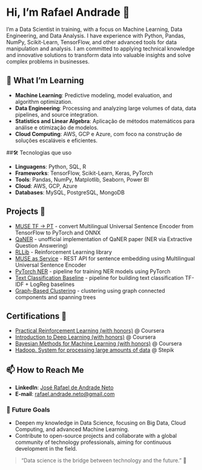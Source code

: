 # Hi, I’m Rafael Andrade 👋

I’m a Data Scientist in training, with a focus on Machine Learning, Data Engineering, and Data Analysis. I have experience with Python, Pandas, NumPy, Scikit-Learn, TensorFlow, and other advanced tools for data manipulation and analysis. I am committed to applying technical knowledge and innovative solutions to transform data into valuable insights and solve complex problems in businesses.

## 🚀 What I’m Learning
- **Machine Learning**: Predictive modeling, model evaluation, and algorithm optimization.
- **Data Engineering**: Processing and analyzing large volumes of data, data pipelines, and source integration.
- **Statistics and Linear Algebra**: Aplicação de métodos matemáticos para análise e otimização de modelos.
- **Cloud Computing**: AWS, GCP e Azure, com foco na construção de soluções escaláveis e eficientes.

##🛠️ Tecnologias que uso
- **Linguagens**: Python, SQL, R
- **Frameworks**: TensorFlow, Scikit-Learn, Keras, PyTorch
- **Tools**: Pandas, NumPy, Matplotlib, Seaborn, Power BI
- **Cloud**: AWS, GCP, Azure
- **Databases**: MySQL, PostgreSQL, MongoDB

## Projects 🐾
- [MUSE TF -> PT](https://github.com/dayyass/muse_tf2pt) - convert Multilingual Universal Sentence Encoder from TensorFlow to PyTorch and ONNX
- [QaNER](https://github.com/dayyass/QaNER) - unofficial implementation of QaNER paper (NER via Extractive Question Answering)
- [RLLib](https://github.com/dayyass/rllib) - Reinforcement Learning library
- [MUSE as Service](https://github.com/dayyass/muse-as-service) - REST API for sentence embedding using Multilingual Universal Sentence Encoder
- [PyTorch NER](https://github.com/dayyass/pytorch-ner) - pipeline for training NER models using PyTorch
- [Text Classification Baseline](https://github.com/dayyass/text-classification-baseline) - pipeline for building text classification TF-IDF + LogReg baselines
- [Graph-Based Clustering](https://github.com/dayyass/graph-based-clustering) - clustering using graph connected components and spanning trees
  
## Certifications 📜
- [Practical Reinforcement Learning (with honors)](https://www.coursera.org/account/accomplishments/certificate/AUVVSHZFH7XZ) @ Coursera
- [Introduction to Deep Learning (with honors)](https://www.coursera.org/account/accomplishments/certificate/D4VMH74AJHHK) @ Coursera
- [Bayesian Methods for Machine Learning (with honors)](https://www.coursera.org/account/accomplishments/certificate/5R62SGB3G6GF) @ Coursera
- [Hadoop. System for processing large amounts of data](https://stepik.org/cert/166893) @ Stepik

## 📫 How to Reach Me
- **LinkedIn**: [José Rafael de Andrade Neto](https://www.linkedin.com/in/josé-rafael-de-andrade-neto)
- **E-mail**: rafael.andrade.neto@gmail.com

### 🌱 **Future Goals**
- Deepen my knowledge in Data Science, focusing on Big Data, Cloud Computing, and advanced Machine Learning.
- Contribute to open-source projects and collaborate with a global community of technology professionals, aiming for continuous development in the field.

> “Data science is the bridge between technology and the future.” 🚀
